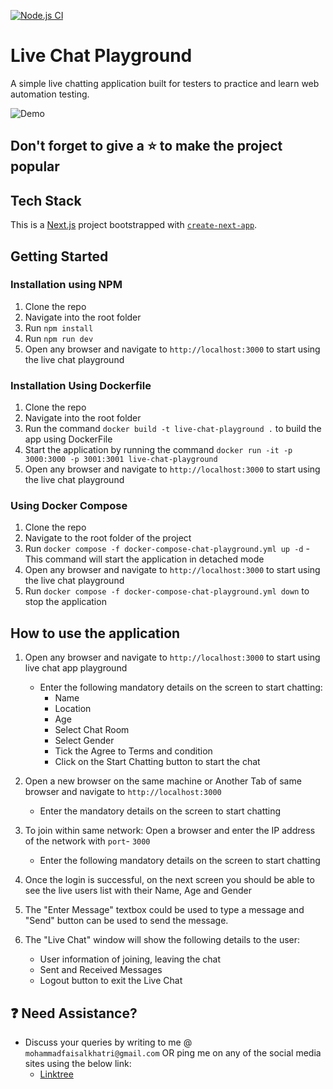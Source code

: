 [![Node.js CI](https://github.com/mfaisalkhatri/live-chat-playground/actions/workflows/node.js.yml/badge.svg?branch=main)](https://github.com/mfaisalkhatri/live-chat-playground/actions/workflows/node.js.yml)

# Live Chat Playground

A simple live chatting application built for testers to practice and learn web automation testing.

![Demo](/assets/live_chat_app.gif)

## Don't forget to give a :star: to make the project popular

## Tech Stack 

This is a [Next.js](https://nextjs.org/) project bootstrapped with [`create-next-app`](https://github.com/vercel/next.js/tree/canary/packages/create-next-app).

## Getting Started

### Installation using NPM
1. Clone the repo
1. Navigate into the root folder
1. Run `npm install`
1. Run `npm run dev`
1. Open any browser and navigate to `http://localhost:3000` to start using the live chat playground

### Installation Using Dockerfile
1. Clone the repo
1. Navigate into the root folder
1. Run the command `docker build -t live-chat-playground .` to build the app using DockerFile
1. Start the application by running the command `docker run -it -p 3000:3000 -p 3001:3001 live-chat-playground`
1. Open any browser and navigate to `http://localhost:3000` to start using the live chat playground

### Using Docker Compose

1. Clone the repo
1. Navigate to the root folder of the project
1. Run `docker compose -f docker-compose-chat-playground.yml up -d` - This command will start the application in detached mode
1. Open any browser and navigate to `http://localhost:3000` to start using the live chat playground 
1. Run `docker compose -f docker-compose-chat-playground.yml down` to stop the application


## How to use the application

1. Open any browser and navigate to `http://localhost:3000` to start using live chat app playground
    - Enter the following mandatory details on the screen to start chatting: 
        - Name
        - Location
        - Age
        - Select Chat Room
        - Select Gender
        - Tick the Agree to Terms and condition
        - Click on the Start Chatting button to start the chat

1. Open a new browser on the same machine or Another Tab of same browser and navigate to `http://localhost:3000`
    - Enter the mandatory details on the screen to start chatting


1. To join within same network: Open a browser and enter the IP address of the network with `port`- `3000`
    - Enter the following mandatory details on the screen to start chatting

1. Once the login is successful, on the next screen you should be able to see the live users list with their Name, Age and Gender

1. The "Enter Message" textbox could be used to type a message and "Send" button can be used to send the message.

1. The "Live Chat" window will show the following details to the user:
    - User information of joining, leaving the chat
    - Sent and Received Messages
    - Logout button to exit the Live Chat

## :question: Need Assistance?

- Discuss your queries by writing to me @ `mohammadfaisalkhatri@gmail.com`
  OR ping me on any of the social media sites using the below link:
    - [Linktree](https://linktr.ee/faisalkhatri)